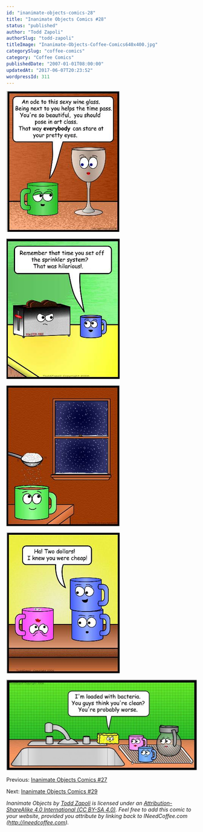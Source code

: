 ```yaml
---
id: "inanimate-objects-comics-28"
title: "Inanimate Objects Comics #28"
status: "published"
author: "Todd Zapoli"
authorSlug: "todd-zapoli"
titleImage: "Inanimate-Objects-Coffee-Comics640x400.jpg"
categorySlug: "coffee-comics"
category: "Coffee Comics"
publishedDate: "2007-01-01T08:00:00"
updatedAt: "2017-06-07T20:23:52"
wordpressId: 311
---
```


![sexy wine glass](0165ode-to-sexy-wine-glass1.jpg)

![toaster](0166-toaster.jpg)

![sugar snow](0167-sugarsnow.jpg)

![two dollar mug](0168-two-dollars-cheap.jpg)

![bacteria](0141bacteria-650x308.jpg)

Previous: [Inanimate Objects Comics #27](/inanimate-objects-comics-27/)

Next: [Inanimate Objects Comics #29](/inanimate-objects-comics-29/)

_Inanimate Objects by [Todd Zapoli](/) is licensed under an [Attribution-ShareAlike 4.0 International (CC BY-SA 4.0)](https://creativecommons.org/licenses/by-sa/4.0/). Feel free to add this comic to your website, provided you attribute by linking back to INeedCoffee.com (http://ineedcoffee.com)._
